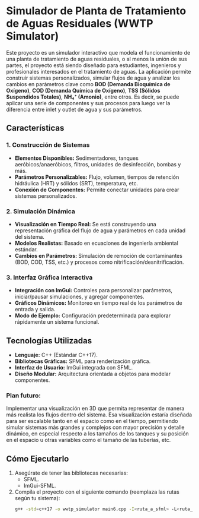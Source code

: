 # Simulador de Planta de Tratamiento de Aguas Residuales (WWTP Simulator)

Este proyecto es un simulador interactivo que modela el funcionamiento de una planta de tratamiento de aguas residuales, o al menos la unión de sus partes, el proyecto está siendo diseñado para estudiantes, ingenieros y profesionales interesados en el tratamiento de aguas. La aplicación permite construir sistemas personalizados, simular flujos de agua y analizar los cambios en parámetros clave como **BOD (Demanda Bioquímica de Oxígeno)**, **COD (Demanda Química de Oxígeno)**, **TSS (Sólidos Suspendidos Totales)**, **NH₄⁺ (Amonio)**, entre otros. Es decir, se puede aplicar una serie de componentes y sus procesos para luego ver la diferencia entre inlet y outlet de agua y sus parámetros.

## Características

### 1. Construcción de Sistemas
- **Elementos Disponibles:** Sedimentadores, tanques aeróbicos/anaeróbicos, filtros, unidades de desinfección, bombas y más.
- **Parámetros Personalizables:** Flujo, volumen, tiempos de retención hidráulica (HRT) y sólidos (SRT), temperatura, etc.
- **Conexión de Componentes:** Permite conectar unidades para crear sistemas personalizados.

### 2. Simulación Dinámica
- **Visualización en Tiempo Real:** Se está construyendo una representación gráfica del flujo de agua y parámetros en cada unidad del sistema.
- **Modelos Realistas:** Basado en ecuaciones de ingeniería ambiental estándar.
- **Cambios en Parámetros:** Simulación de remoción de contaminantes (BOD, COD, TSS, etc.) y procesos como nitrificación/desnitrificación.

### 3. Interfaz Gráfica Interactiva
- **Integración con ImGui:** Controles para personalizar parámetros, iniciar/pausar simulaciones, y agregar componentes.
- **Gráficos Dinámicos:** Monitoreo en tiempo real de los parámetros de entrada y salida.
- **Modo de Ejemplo:** Configuración predeterminada para explorar rápidamente un sistema funcional.

## Tecnologías Utilizadas
- **Lenguaje:** C++ (Estándar C++17).
- **Bibliotecas Gráficas:** SFML para renderización gráfica.
- **Interfaz de Usuario:** ImGui integrada con SFML.
- **Diseño Modular:** Arquitectura orientada a objetos para modelar componentes.

### Plan futuro:
Implementar una visualización en 3D que permita representar de manera más realista los flujos dentro del sistema. Esa visualización estaría diseñada para ser escalable tanto en el espacio como en el tiempo, permitiendo simular sistemas más grandes y complejos con mayor precisión y detalle dinámico, en especial respecto a los tamaños de los tanques y su posición en el espacio u otras variables como el tamaño de las tuberías, etc.

## Cómo Ejecutarlo
1. Asegúrate de tener las bibliotecas necesarias:
   - SFML.
   - ImGui-SFML.
2. Compila el proyecto con el siguiente comando (reemplaza las rutas según tu sistema):
   ```bash
   g++ -std=c++17 -o wwtp_simulator main6.cpp -I<ruta_a_sfml> -L<ruta_a_librerias> -lsfml-graphics -lsfml-window -lsfml-system
